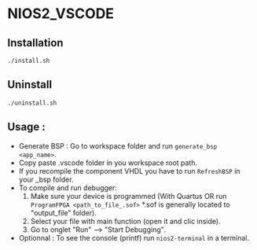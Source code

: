 # NIOS2_VSCODE

## Installation
`./install.sh`

## Uninstall
 `./uninstall.sh`


## Usage :
-   Generate BSP : Go to workspace folder and run `generate_bsp <app_name>`.
-   Copy paste .vscode folder in you workspace root path.
-   If you recompile the component VHDL you have to run `RefreshBSP` in your _bsp folder.
-   To compile and run debugger:
    1) Make sure your device is programmed (With Quartus OR run `ProgramFPGA <path_to_file_.sof>` *.sof is generally located to "output_file" folder).
    2) Select your file with main function (open it and clic inside).
    3) Go to onglet "Run" --> "Start Debugging".
-   Optionnal : To see the console (printf) run `nios2-terminal` in a terminal.
